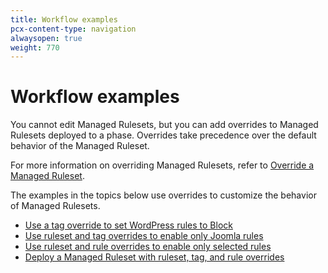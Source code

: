 ```yaml
---
title: Workflow examples
pcx-content-type: navigation
alwaysopen: true
weight: 770
---
```


# Workflow examples

You cannot edit Managed Rulesets, but you can add overrides to Managed Rulesets deployed to a phase. Overrides take precedence over the default behavior of the Managed Ruleset.

For more information on overriding Managed Rulesets, refer to [Override a Managed Ruleset](/managed-rulesets/override-managed-ruleset).

The examples in the topics below use overrides to customize the behavior of Managed Rulesets.

- [Use a tag override to set WordPress rules to Block](/common-use-cases/deploy-cmr-wordpress-block)
- [Use ruleset and tag overrides to enable only Joomla rules](/common-use-cases/deploy-cmr-joomla-only)
- [Use ruleset and rule overrides to enable only selected rules](/common-use-cases/enable-selected-rules)
- [Deploy a Managed Ruleset with ruleset, tag, and rule overrides](/common-use-cases/override-ruleset-tag-rule)
